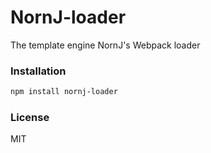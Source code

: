# NornJ-loader
The template engine NornJ's Webpack loader

### Installation

```sh
npm install nornj-loader
```

### License

MIT
